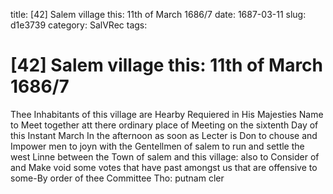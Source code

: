 title: [42] Salem village this: 11th of March 1686/7
date: 1687-03-11
slug: d1e3739
category: SalVRec
tags: 


<div markdown class="doc" id="d1e3739">


# [42] Salem village this: 11th of March 1686/7

Thee Inhabitants of this village are Hearby Requiered in His Majesties Name to Meet together att there ordinary place of Meeting on the sixtenth Day of this Instant March In the afternoon as soon as Lecter is Don to chouse and Impower men to joyn with the Gentellmen of salem to run and settle the west Linne between the Town of salem and this village: also to Consider of and Make void some votes that have past amongst us that are offensive to some-By order of thee Committee Tho: putnam cler
</div>